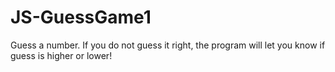 # JS-GuessGame1
Guess a number. If you do not guess it right, the program will let you know if guess is higher or lower!
